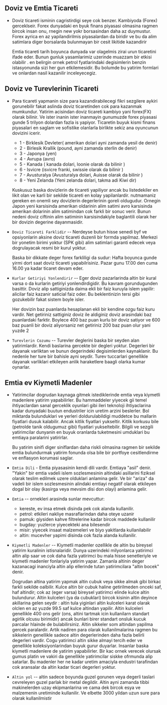 ## Doviz ve Emtia Ticareti

- Doviz ticareti isminin cagristirdigi seye cok benzer. Kambiyoda (Forex) gerceklseir. Forex dunyadaki en byuk finans piyasasi olmasina ragmen bircok insan onu, rnegin new yokr borsasindan daha az duymustur. Forex ayrica en az yapilandirilmis piyasalardan da biridir ve bu da alim satimlara diger borsalarda bulunmayan bir cesit likitide kazandirir

  Emtia ticareti tarih boyunca dunyada var olagelmis zirai urun ticaretini ifade eder. Bunun gunluk yasamlarimiz uzerinde muazzam bir etkisi olabilir . en belirgin ornek petrol fyatlarindaki degisimlerin benzin istasyonunda sizi her gun etkilemesidir. Bu bolumde bu yatirim formlari ve onlardan nasil kazanilir inceleyecegiz.

## Doviz ve Turevlerinin  Ticareti

- Para ticareti yapmanin size para kazandirabilecegi fikri sezgilere aykiri gorunebilir fakat aslinda doviz ticaretinden cok para kazanmak mumkundur. Yatirim acisindan doviz ticareti kambiyo yani forex(FX) olarak bilinir. Ve ister inanin ister inanmayin gunumuzde forex piyasasi gunde 5 trilyon dolardan fazla is yapiyor. Ticaretin buyuk kismi finans piyasalari en saglam ve sofistike olanlarla birlikte sekiz ana oyuncunun dovizini icerir. 
  - 1 - Birklesik Devleter( amerikan dolari ayni zamanda yesil de denir)
  - 2 - Birlesik Krallik (pound, ayni zamanda sterlin de denir)
  - 3 - Japonya (yen)
  - 4 - Avrupa (avro)
  - 5 - Kanada ( kanada dolari, loonie olarak da bilinir )
  - 6 - Isvicre (isvicre franki, swissie olarak da bilinir )
  - 7 - Avusturalya (Avusturalya dolari, Auisse olarak da bilinir )
  - 8 - Yeni Zelanda (Yeni zelanda dolari, takma adi Kiwi dir)
  
  Kuskusuz baska dovizlerin de ticareti yapiliyor ancak bu listedekiler en likit olan ve karli bir sekilde ticareti en kolay yapilanlardir. nutmamaniz gereken en onemli sey dovizlerin degerlerinin goreli oldugudur. Ornegin Japon yeni karsisinda amerikan oldarinin alim satimi avro karsisinda amerikan dolarinin alim satimindan cok farkli bir sonuc verir. Bunun nedeni doviz ciftinin alim satiminin karsisindakiyle baglantili olarak her bir dovizin degerine dayanmasidir. 
  
- `Doviz Ticareti Farklidir` -- Nerdeyse butun hisse senedi byf ve opsiyonlarin aksine doviz ticareti duzenli bir formda yapilmaz. Merkezi bir yonetim birimi yoktur (SPK gibi) alim satimlari garanti edecek veya dogrulayacak resmi bir kurul yoktur. 
  
  Baska bir dikkate deger forex farkliligi da sudur: Hafta boyunca gunde yirmi dort saat doviz ticareti yapabilrisiniz. Pazar gunu 17.00 den cuma 16.00 ya kadar ticaret devam eder. 
 
- `Kurlar Getiriyi Yonlendirir` -- Eger doviz pazarlarinda altin bir kural varsa o da kurlarin getiriyi yonlendirdigidir. Bu kavram gorundugunden basittir. Doviz alip sattiginizda daima ekli bir faiz kuruyla islem yapilir: alicilar faiz kazanir saticial faiz oder. Bu beklentinizin tersi gibi gozukebilir fakat sistem boyle isler.

  Her dovizin baz puanlarda hesaplanan ekli bir kendine ozgu faiz kuru vardir. Net getiriniz sattiginiz doviz ile aldiginiz doviz arasindaki baz puanlardaki farktir. Boylece 400 baz puan kurlu bir doviz satiyor ve 600 baz puanli bir doviz aliyorsaniz net getiriniz 200 baz puan olur yani yuzde 2
  
- `Turevlerin Cozumu` -- Turevler deglerini baska bir seyden alan yatirimlardir. Kendi baslarina gercekte bir degleri yoktur. Degerleri bir dayanak varliktan ve bunun degerindeki degisimlerden kaynaklanir. Bu nedenle her ture bir bahisle ayni seydir. Turev tuccarlari genellikle dayanak varliklari etkileyen anlik haraketlere baagli olarka kumar oynarlar. 

## Emtia ev Kiymetli Madenler

- Yatirimcilar dogrudan kaynaga gitmek istediklerinde emtia veya kiymetli madenlere yatirim yapabilirler. Bu hammaddeler yiyecek gii temel ihtiyaclardan sanal gerceklik oyunlari gibi ileri teknoloji ihtiyaclarina kadar dunyadaki buutun endustriler icin uretim arzini beslerler. Bol miktarda bulunduklari ve yerleri doldurulabildigi muddetce bu mallarin fiyatlari dusuk kalabilir. Ancak kitlik fiyatlari yukseltir. Kitlik korkusu bile (petrolde tanik oldugumuz gibi) fiyatlari yukseltebilir. Bilgili ve sezgili yatirimcilar dunyanin en buyuk oranlarda tuketmesini umduklari bu emtiaya paralarini yatirirlar. 

  Bu yatirim sinifi diger siniflardan daha riskli olmasina ragmen bir sekilde emtia bulundurmak yatirim fonunda olsa bile bir portfoye cesitlendirme ve enflasyon korumasi saglar. 

- `Emtia Dili` - Emtia piyasasinin kendi dili vardir. Emtiaya "asil" denir. "Yakin" bir emtia vadeli islem sozlesmesinin altindaki asillarini fiziksel olarak teslim edilmek uzere olduklari anlamina gelir. Ve bir "ariza" da vadeli bir islem sozlesmesinin alindaki emtiayi negatif olarak etkileyen dogal bir olay (kasirga veya mevsim disi don olayi) anlamina gelir.

- `Emtia` -- ornekleri arasinda sunlar mevcuttur:
  - kereste, ev insa etmek disinda pek cok alanda kullanilir.
  - petrol: etkileri nakliye masraflarindan daha oteye uzanir
  - pamuk: giysiden kahve filtrelerine kadar bircok maddede kullanilir
  - bugday: yuzlerce yiyecekteki ana bilesendir
  - misir: yiyecek insaat malzemeleri ve biyo yakitlarda kullanilabilir
  - altin: mucevher yapimi disinda cok fazla alanda kullanilir.
  
- `Kiymetli Madenler` -- Kiymetli madenler ozellikle de altin bu bireysel yatirim kuralinin istisnalaridir. Dunya uzerindeki milyonlarca yatirimci altin alip saar ve cok daha fazla yatirimci bu mala hisse senetleriyle ve kiymetli madenler fonlariyla yatirim yapar. Zamanla altinin deger kazanacagi inanciyla altin alip ellerinde tutan yatirimcilara "altin bocek" denir. 

  Dogrudan altina yatirim yapmak altin cubuk veya sikke almak gibi birkac farkli sekilde oalbilir. Kulce altin bir cubuk haline getirilmeden onceki saf, haf altindir; cok az (eger varsa) bireysel yatirimci elinde kulce altin bulundurur. Altin kulceleri (ya da cubuklari) bircok kisinin altin deyince akillarina gelen seydir : altin tula yiginlari altin kulceleri karat olarak olclen en az yuzde 99.5 saf kulce altindan yapilir. Altin kulceleri genellikle 400 ons gelir (ons, altini tartmak icin kullanilarn standart agirlik olcusu birimidir) ancak bunlari birer standart onsluk kucuk parcalar hlainde de bulabilirsiniz. Altin sikkeler som altindan yapilma gercek paralardir. Artik nadiren para olarak kullanilmalarina ragmen bu sikkelerin genellikle sadece altin degerlerinden daha fazla belirli degerleri vardir. Cogu yatirimci altin sikke almayi tercih eder ve genellikle koleksiyonlarindan buyuk gurur duyarlar. Insanlar baska kiymetli madenlere de yatirim yapabilirler. Bir kac ornek verecek olursak gumus platin ve vakiri da genellikle yatirimcilar siskke ofrmunda alip satarlar. Bu madenler her ne kadar uretim amaciyla endustri tarafindan cok aransalar da altin kadar ticari degerleri yoktur. 

- `Altin yol` -- altin sadece boyunda guzel gorunen veya degerli taslari cevreleyen guzel parlak bir metal degildir. Altin ayni zamanda tibbi makinelerden uzay ekipmanlarina ve cama dek bircok esya ve malzemenin uretiminde kullanilir. Ve elbette 3000 yildan uzun sure para olarak kullanilmistir
